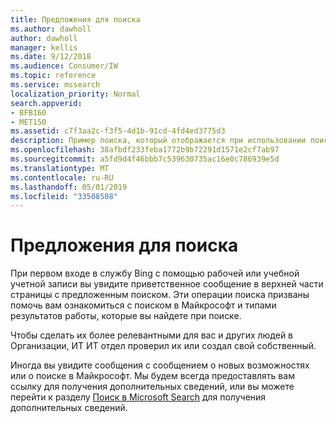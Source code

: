 ```yaml
---
title: Предложения для поиска
ms.author: dawholl
author: dawholl
manager: kellis
ms.date: 9/12/2018
ms.audience: Consumer/IW
ms.topic: reference
ms.service: mssearch
localization_priority: Normal
search.appverid:
- BFB160
- MET150
ms.assetid: c7f3aa2c-f3f5-4d1b-91cd-4fd4ed3775d3
description: Пример поиска, который отображается при использовании поиска Microsoft Search
ms.openlocfilehash: 38afbdf233feba1772b9b72291d1571e2cf7ab97
ms.sourcegitcommit: a5fd9d4f46bbb7c539630735ac16e0c786939e5d
ms.translationtype: MT
ms.contentlocale: ru-RU
ms.lasthandoff: 05/01/2019
ms.locfileid: "33508508"
---
```

# <a name="suggested-searches"></a>Предложения для поиска

При первом входе в службу Bing с помощью рабочей или учебной учетной записи вы увидите приветственное сообщение в верхней части страницы с предложенным поиском. Эти операции поиска призваны помочь вам ознакомиться с поиском в Майкрософт и типами результатов работы, которые вы найдете при поиске.
  
Чтобы сделать их более релевантными для вас и других людей в Организации, ИТ ИТ отдел проверил их или создал свой собственный.
  
Иногда вы увидите сообщения с сообщением о новых возможностях или о поиске в Майкрософт. Мы будем всегда предоставлять вам ссылку для получения дополнительных сведений, или вы можете перейти к разделу [Поиск в Microsoft Search](https://www.bing.com/business/explore) для получения дополнительных сведений. 

  

